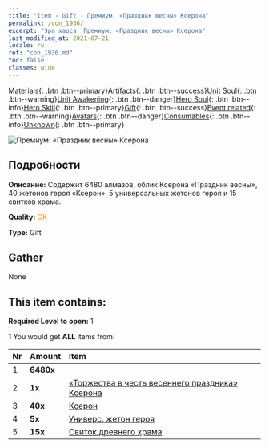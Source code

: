 ```yaml
---
title: "Item - Gift - Премиум: «Праздник весны» Ксерона"
permalink: /con_1936/
excerpt: "Эра хаоса  Премиум: «Праздник весны» Ксерона"
last_modified_at: 2021-07-21
locale: ru
ref: "con_1936.md"
toc: false
classes: wide
---
```

 [Materials](/ItemsRU/){: .btn .btn--primary}[Artifacts](/ItemsRU/Artifacts/){: .btn .btn--success}[Unit Soul](/ItemsRU/UnitSoul/){: .btn .btn--warning}[Unit Awakening](/ItemsRU/UnitAwakening/){: .btn .btn--danger}[Hero Soul](/ItemsRU/HeroSoul/){: .btn .btn--info}[Hero Skill](/ItemsRU/HeroSkill/){: .btn .btn--primary}[Gift](/ItemsRU/Gift/){: .btn .btn--success}[Event related](/ItemsRU/Events/){: .btn .btn--warning}[Avatars](/ItemsRU/Avatars/){: .btn .btn--danger}[Consumables](/ItemsRU/Consumables/){: .btn .btn--info}[Unknown](/ItemsRU/Unknown/){: .btn .btn--primary}

 ![Премиум: «Праздник весны» Ксерона](/images/t/i_907559.png)

## Подробности
 **Описание:** Содержит 6480 алмазов, облик Ксерона «Праздник весны», 40 жетонов героя «Ксерон», 5 универсальных жетонов героя и 15 свитков храма.

 **Quality:** <span style="color: #FF8C00">OK</span>

 **Type:** Gift

## Gather

  None

## This item contains:

 **Required Level to open:** 1

 1 You would get **ALL** items  from:

  | Nr | Amount |     Item    |
  |:---|:-------|:------------|
  | 1 |  **6480x** | <i class="fas fa-gem"/> |  | 
  | 2 |  **1x** | [«Торжества в честь весеннего праздника» Ксерона](/ItemsRU/con_1063/) |  | 
  | 3 |  **40x** | [Ксерон](/ItemsRU/her_383/) |  | 
  | 4 |  **5x** | [Универс. жетон героя](/ItemsRU/her_358/) |  | 
  | 5 |  **15x** | [Свиток древнего храма](/ItemsRU/con_697/) |  | 
